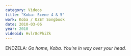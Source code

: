 ```yaml
---
category: Videos
title: "Koba: Scene 4 & 5"
work: Koba / OZET Songbook
date: 2010-03-06
year: 2010
videoid: Hvlr8dPhiZk
---
```


ENDZELA: <em>Go home, Koba.  You're in way over your head.</em>
